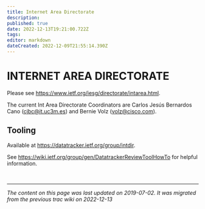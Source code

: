 ```yaml
---
title: Internet Area Directorate
description: 
published: true
date: 2022-12-13T19:21:00.722Z
tags: 
editor: markdown
dateCreated: 2022-12-09T21:55:14.390Z
---
```


# INTERNET AREA DIRECTORATE

Please see https://www.ietf.org/iesg/directorate/intarea.html.

The current Int Area Directorate Coordinators are Carlos Jesús Bernardos Cano (​cjbc@it.uc3m.es) and Bernie Volz (​volz@cisco.com).

## Tooling

Available at https://datatracker.ietf.org/group/intdir.

See https://wiki.ietf.org/group/gen/DatatrackerReviewToolHowTo for helpful information.





&nbsp; 
&nbsp; 
&nbsp; 

---

*The content on this page was last updated on 2019-07-02. It was migrated  from the previous trac wiki on 2022-12-13*